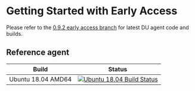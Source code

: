 # Getting Started with Early Access

Please refer to the [0.9.2 early access branch](https://github.com/iot-hub-device-update/tree/early-access/0.9.2) for latest DU agent code and builds.


## Reference agent

| Build              | Status |
|------------------- |--------|
| Ubuntu 18.04 AMD64 | [![Ubuntu 18.04 Build Status](https://dev.azure.com/azure-device-update/adu-linux-client/_apis/build/status/Azure.iot-hub-device-update?branchName=main)](https://dev.azure.com/azure-device-update/adu-linux-client/_build/latest?definitionId=27&branchName=main)|


